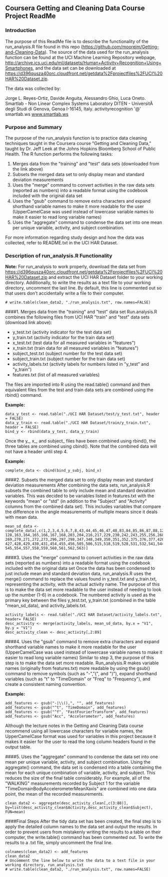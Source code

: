 ## Coursera Getting and Cleaning Data Course Project ReadMe
### Introduction
The purpose of this ReadMe file is to describe the functionality of the run_analysis.R file found in this repo (https://github.com/moorejm/Getting-and-Cleaning-Data). The source of the data used for the run_analysis function can be found at the UCI Machine Learning Repository webpage, http://archive.ics.uci.edu/ml/datasets/Human+Activity+Recognition+Using+Smartphones, and the data set can be downloaded at https://d396qusza40orc.cloudfront.net/getdata%2Fprojectfiles%2FUCI%20HAR%20Dataset.zip.

The data was collected by:

Jorge L. Reyes-Ortiz, Davide Anguita, Alessandro Ghio, Luca Oneto.
Smartlab - Non Linear Complex Systems Laboratory
DITEN - UniversitÃ  degli Studi di Genova, Genoa I-16145, Italy.
activityrecognition '@' smartlab.ws
www.smartlab.ws 

### Purpose and Summary
The purpose of the run_analysis function is to practice data cleaning techniques taught in the Coursera course "Getting and Cleaning Data," taught by Dr. Jeff Leek at the Johns Hopkins Bloomberg School of Public Health. The R function performs the following tasks:

1. Merges data from the "training" and "test" data sets (downloaded from the link above)
2. Subsets the merged data set to only display mean and standard deviation measurements
3. Uses the "merge" command to convert activities in the raw data sets (reported as numbers) into a readable format using the codebook included with the original data set
4. Uses the "gsub" command to remove extra characters and expand shorthand variable names to make it more readable for the user (UpperCamelCase was used instead of lowercase variable names to make it easier to read long variable names)
5. Uses the "aggregate" command to condense the data set into one mean per unique variable, activity, and subject combination.

For more information regarding study design and how the data was collected, refer to README.txt in the UCI HAR Dataset.

### Description of run_analysis.R Functionality
**Note:** For run_analysis to work properly, download the data set from https://d396qusza40orc.cloudfront.net/getdata%2Fprojectfiles%2FUCI%20HAR%20Dataset.zip and extract the UCI HAR Dataset folder to your working directory. Additionally, to write the results as a text file to your working directory, uncomment the last line. By default, this line is commented out so that users don't accidentally write a file to their computer.

```
# write.table(clean_data2, "./run_analysis.txt", row.names=FALSE)
```

####1. Merges data from the "training" and "test" data set
Run.analysis.R combines the following files from UCI HAR "train" and "test" data sets (download link above):
* y_test.txt (activity indicator for the test data set)
* y_train.txt (activity indicator for the train data set)
* x_test.txt (test data for all measured variables in "features")
* x_train.txt (train data for all measured variables in "features")
* subject_test.txt (subject number for the test data set)
* subject_train.txt (subject number for the train data set)
* activity_labels.txt (activity labels for numbers listed in "y_test" and "y_train")
* features.txt (list of all measured variables)

The files are imported into R using the read.table() command and then equivalent files from the test and train data sets are combined using the rbind() command.

**Example:**
```
data_y_test <- read.table("./UCI HAR Dataset/test/y_test.txt", header = FALSE)
data_y_train <- read.table("./UCI HAR Dataset/train/y_train.txt", header = FALSE)
bind_y <- rbind(data_y_test, data_y_train)
```

Once the y_, x_, and subject_ files have been combined using rbind(), the three tables are combined using cbind(). Note that the combined data will not have a header until step 4.

**Example:**
```
complete_data <- cbind(bind_y_subj, bind_x)
```

####2. Subsets the merged data set to only display mean and standard deviation measurements
After combining the data sets, run_analysis.R subsets the combined table to only include mean and standard deviation variables. This was decided to be variables listed in features.txt with the keywords "mean" or "std" (in addition to the "Subject" and "Activity" columns from the combined data set). This includes variables that compare the difference in the angle measurements of multiple means since it deals with mean data.

```
mean_sd_data <- complete_data[,c(1,2,3,4,5,6,7,8,43,44,45,46,47,48,83,84,85,86,87,88,123,124,125,126,127,
128,163,164,165,166,167,168,203,204,216,217,229,230,242,243,255,256,268,
269,270,271,272,273,296,297,298,347,348,349,350,351,352,375,376,377,426,
427,428,429,430,431,454,455,456,505,506,515,518,519,528,531,532,541,544,
545,554,557,558,559,560,561,562,563)]
```

####3. Uses the "merge" command to convert activities in the raw data sets (reported as numbers) into a readable format using the codebook included with the original data set
Once the data has been condensed to just include mean and standard deviation data, run_analysis.R uses the merge() command to replace the values found in y_test.txt and y_train.txt, representing the activity, with the actual activity name. The purpose of this is to make the data set more readable to the user instead of needing to look up the number (1-6) in a codebook. The numbered activity is used as the primary key between the files y_test.txt, y_train.txt (combined in the table "mean_sd_data), and activity_labels.txt.

```
activity_labels <- read.table("./UCI HAR Dataset/activity_labels.txt", header= FALSE)
desc_activity <- merge(activity_labels, mean_sd_data, by.x = "V1", by.y = "V1")
desc_activity_clean <- desc_activity[,2:89]
```

####4. Uses the "gsub" command to remove extra characters and expand shorthand variable names to make it more readable for the user (UpperCamelCase was used instead of lowercase variable names to make it easier to read long variable names)
Similar to step 3, the purpose of this step is to make the data set more readable. Run_analysis.R makes variable names (originally from features.txt) more readable by using the gsub() command to remove symbols (such as "-","(", and ")"), expand shorthand variables (such as "t" to "TimeDomain" or "Freq" to "Frequency"), and create a consistent naming convention.

**Example:**
```
add_features <- gsub("-|\\(),", "", add_features)
add_features <- gsub("^t", "TimeDomain", add_features)
add_features <- gsub("^f", "FastFourierTransform", add_features)
add_features <- gsub("Acc", "Accelerometer", add_features)
```

Although the lecture notes in the Getting and Cleaning Data course recommend using all lowercase characters for variable names, the UpperCamelCase format was used for variables in this project because it makes it easier for the user to read the long column headers found in the output table.


####5. Uses the "aggregate" command to condense the data set into one mean per unique variable, activity, and subject combination.
Using the aggregate() command, the data set is condensed into a table containing the mean for each unique combination of variable, activity, and subject. This reduces the size of the final table considerably. For example, all of the "WALKING" measurements recorded by Subject 1 for the variable "TimeDomainBodyAccelerometerMeanXaxis" are combined into one data point, the mean of the recorded measurements.

```
clean_data2 <- aggregate(desc_activity_clean[,c(3:88)], by=list(desc_activity_clean$Activity,desc_activity_clean$Subject), FUN=mean)
```

####Final Steps
After the tidy data set has been created, the final step is to apply the detailed column names to the data set and output the results. In order to prevent users from mistakenly writing the results to a table on their computer, the write.table() command has been commented out. To write the results to a .txt file, simply uncomment the final line.

```
colnames(clean_data2) <- add_features
clean_data2
# Uncomment the line below to write the data to a text file in your working directory, run_analysis.txt
# write.table(clean_data2, "./run_analysis.txt", row.names=FALSE)
```
